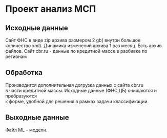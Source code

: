 # Проект анализ МСП

## Исходные данные ##

Cайт ФНС в виде zip архива размером 2 gb( внутри большое количество xml).
Динамика изменений архива 1 раз месяц. Есть архив файлов.
Сайт cbr.ru - данные по кредитной массе в разбивке по регионам

## Обработка ##
Производится дополнительная догрузка данных  с сайта cbr.ru<br>
 в части кредитной массы. Исходные данные (ФНС,ЦБ) очищаются и пребразуются<br>
к форме, удобной для решения в рамках задачи классификации. 

## Выходные данные ##
Файл ML - модели.




